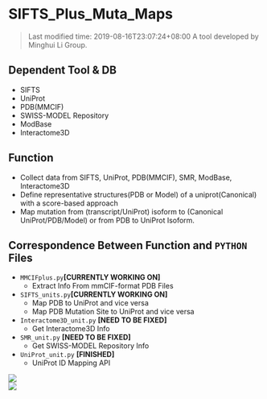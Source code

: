 # SIFTS_Plus_Muta_Maps
> Last modified time: 2019-08-16T23:07:24+08:00
A tool developed by Minghui Li Group.

## Dependent Tool & DB
* SIFTS
* UniProt
* PDB(MMCIF)
* SWISS-MODEL Repository
* ModBase
* Interactome3D

## Function
* Collect data from SIFTS, UniProt, PDB(MMCIF), SMR, ModBase, Interactome3D
* Define representative structures(PDB or Model) of a uniprot(Canonical) with a score-based approach
* Map mutation from (transcript/UniProt) isoform to (Canonical UniProt/PDB/Model) or from PDB  to UniProt Isoform.

## Correspondence Between Function and ```PYTHON``` Files
* ```MMCIFplus.py```__\[CURRENTLY WORKING ON]__
  * Extract Info From mmCIF-format PDB Files
* ```SIFTS_units.py```__\[CURRENTLY WORKING ON]__
  * Map PDB to UniProt and vice versa
  * Map PDB Mutation Site to UniProt and vice versa
* ```Interactome3D_unit.py``` __\[NEED TO BE FIXED]__
  * Get Interactome3D Info
* ```SMR_unit.py``` __\[NEED TO BE FIXED]__
  * Get SWISS-MODEL Repository Info
* ```UniProt_unit.py``` __\[FINISHED]__
  * UniProt ID Mapping API

<img src="./docs/figs/code_fig_1.bmp"></img>
</br>
<img src="./docs/figs/code_fig_2.bmp"></img>

